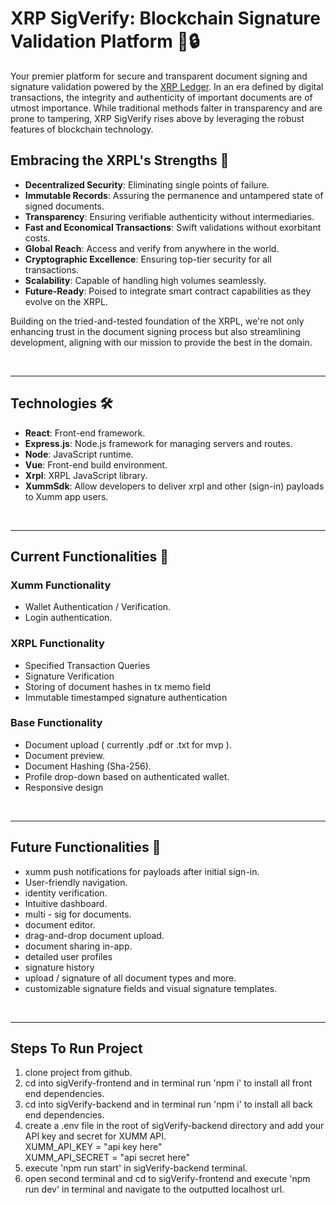 # XRP SigVerify: Blockchain Signature Validation Platform 📜🔒

Your premier platform for secure and transparent document signing and signature validation powered by the [XRP Ledger](https://xrpl.org). In an era defined by digital transactions, the integrity and authenticity of important documents are of utmost importance. While traditional methods falter in transparency and are prone to tampering, XRP SigVerify rises above by leveraging the robust features of blockchain technology.

## Embracing the XRPL's Strengths 💪

- **Decentralized Security**: Eliminating single points of failure.
- **Immutable Records**: Assuring the permanence and untampered state of signed documents.
- **Transparency**: Ensuring verifiable authenticity without intermediaries.
- **Fast and Economical Transactions**: Swift validations without exorbitant costs.
- **Global Reach**: Access and verify from anywhere in the world.
- **Cryptographic Excellence**: Ensuring top-tier security for all transactions.
- **Scalability**: Capable of handling high volumes seamlessly.
- **Future-Ready**: Poised to integrate smart contract capabilities as they evolve on the XRPL.

Building on the tried-and-tested foundation of the XRPL, we're not only enhancing trust in the document signing process but also streamlining development, aligning with our mission to provide the best in the domain.

<br />
<hr>

## Technologies 🛠

- **React**: Front-end framework.
- **Express.js**: Node.js framework for managing servers and routes.
- **Node**: JavaScript runtime.
- **Vue**: Front-end build environment.
- **Xrpl**: XRPL JavaScript library.
- **XummSdk**: Allow developers to deliver xrpl and other (sign-in) payloads to Xumm app users.

<br />
<hr>

## Current Functionalities 🌟

### Xumm Functionality
- Wallet Authentication / Verification.
- Login authentication.

### XRPL Functionality
- Specified Transaction Queries
- Signature Verification
- Storing of document hashes in tx memo field
- Immutable timestamped signature authentication 

### Base Functionality
- Document upload ( currently .pdf or .txt for mvp ).
- Document preview.
- Document Hashing (Sha-256).
- Profile drop-down based on authenticated wallet.
- Responsive design

<br />
<hr>

## Future Functionalities 🔮
- xumm push notifications for payloads after initial sign-in.
- User-friendly navigation.
- identity verification.
- Intuitive dashboard.
- multi - sig for documents.
- document editor.
- drag-and-drop document upload.
- document sharing in-app.
- detailed user profiles
- signature history
- upload / signature of all document types and more.
- customizable signature fields and visual signature templates.

<br />
<hr>

## Steps To Run Project

1. clone project from github.
2. cd into sigVerify-frontend and in terminal run 'npm i' to install all front end dependencies.
3. cd into sigVerify-backend and in terminal run 'npm i' to install all back end dependencies.
4. create a .env file in the root of sigVerify-backend directory and add your API key and secret for XUMM API. <br />
XUMM_API_KEY = "api key here" <br>
XUMM_API_SECRET = "api secret here"
5. execute 'npm run start' in sigVerify-backend terminal.
6. open second terminal and cd to sigVerify-frontend and execute 'npm run dev' in terminal and navigate to the outputted localhost url.
